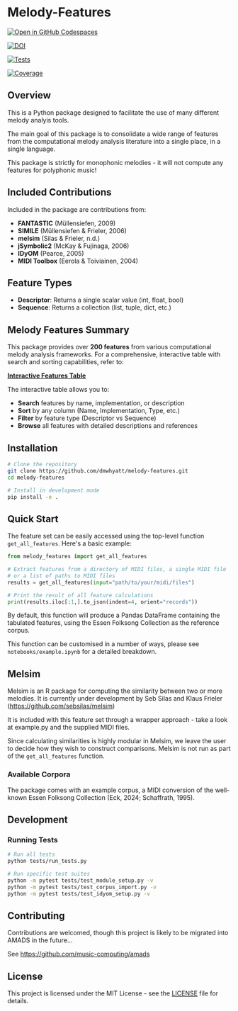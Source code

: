 # Melody-Features

[![Open in GitHub Codespaces](https://github.com/codespaces/badge.svg)](https://github.com/codespaces/new?hide_repo_select=true&ref=main&repo=1023590972)

[![DOI](https://zenodo.org/badge/1023590972.svg)](https://doi.org/10.5281/zenodo.16894207)

[![Tests](https://github.com/dmwhyatt/melody-features/workflows/Tests/badge.svg)](https://github.com/dmwhyatt/melody-features/actions)

[![Coverage](https://codecov.io/gh/dmwhyatt/melody-features/branch/main/graph/badge.svg)](https://codecov.io/gh/dmwhyatt/melody-features)

## Overview
This is a Python package designed to facilitate the use of many different melody analyis tools. 

The main goal of this package is to consolidate a wide range of features from the computational melody analysis literature
into a single place, in a single language.

This package is strictly for monophonic melodies - it will not compute any features for polyphonic music!


## Included Contributions

Included in the package are contributions from:

- **FANTASTIC** (Müllensiefen, 2009)
- **SIMILE** (Müllensiefen & Frieler, 2006)
- **melsim** (Silas & Frieler, n.d.)
- **jSymbolic2** (McKay & Fujinaga, 2006)
- **IDyOM** (Pearce, 2005)
- **MIDI Toolbox** (Eerola & Toiviainen, 2004)

## Feature Types

- **Descriptor**: Returns a single scalar value (int, float, bool)
- **Sequence**: Returns a collection (list, tuple, dict, etc.)


## Melody Features Summary

This package provides over **200 features** from various computational melody analysis frameworks. For a comprehensive, interactive table with search and sorting capabilities, refer to:

**[Interactive Features Table](https://dmwhyatt.github.io/melody-features/)**

The interactive table allows you to:
- **Search** features by name, implementation, or description
- **Sort** by any column (Name, Implementation, Type, etc.)
- **Filter** by feature type (Descriptor vs Sequence)
- **Browse** all features with detailed descriptions and references

## Installation

```bash
# Clone the repository
git clone https://github.com/dmwhyatt/melody-features.git
cd melody-features

# Install in development mode
pip install -e .
```

## Quick Start

The feature set can be easily accessed using the top-level function `get_all_features`. Here's a basic example:

```python
from melody_features import get_all_features

# Extract features from a directory of MIDI files, a single MIDI file
# or a list of paths to MIDI files
results = get_all_features(input="path/to/your/midi/files")

# Print the result of all feature calculations
print(results.iloc[:1,].to_json(indent=4, orient="records"))

```

By default, this function will produce a Pandas DataFrame containing the tabulated features, using the Essen Folksong Collection as the reference corpus.


This function can be customised in a number of ways, please see `notebooks/example.ipynb` for a detailed breakdown.

## Melsim

Melsim is an R package for computing the similarity between two or more melodies. It is currently under development by Seb Silas and Klaus Frieler (https://github.com/sebsilas/melsim)

It is included with this feature set through a wrapper approach - take a look at example.py and the supplied MIDI files.

Since calculating similarities is highly modular in Melsim, we leave the user to decide how they wish to construct comparisons. Melsim is not run as part of the `get_all_features` function.

### Available Corpora

The package comes with an example corpus, a MIDI conversion of the well-known Essen Folksong Collection (Eck, 2024; Schaffrath, 1995).

## Development

### Running Tests

```bash
# Run all tests
python tests/run_tests.py

# Run specific test suites
python -m pytest tests/test_module_setup.py -v
python -m pytest tests/test_corpus_import.py -v
python -m pytest tests/test_idyom_setup.py -v
```

## Contributing

Contributions are welcomed, though this project is likely to be migrated into AMADS in the future...

See https://github.com/music-computing/amads

## License

This project is licensed under the MIT License - see the [LICENSE](LICENSE) file for details.
